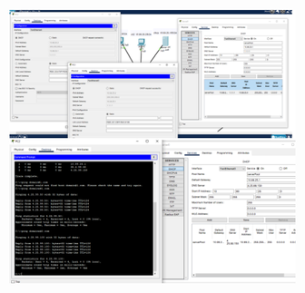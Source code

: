 ![alt text](/m1/task3.4/screenshots/1.png "Описание будет тут")
![alt text](/m1/task3.4/screenshots/2.png "Описание будет тут")
